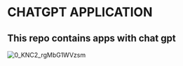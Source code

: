 # CHATGPT APPLICATION

## This repo contains apps with chat gpt

![0_KNC2_rgMbG1WVzsm](https://user-images.githubusercontent.com/92849974/213684517-23d43846-befd-4d83-bc7f-20789f553f11.gif)
